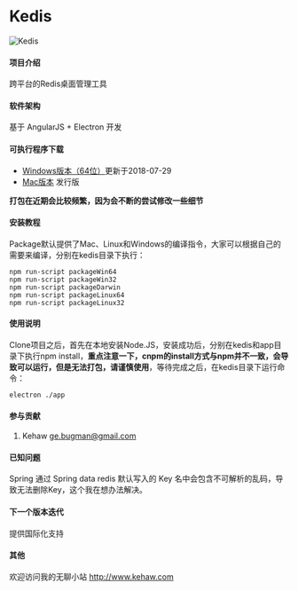 # Kedis

![Kedis](https://images.gitee.com/uploads/images/2018/0730/162630_d407f030_115307.png "屏幕快照 2018-07-30 下午4.22.32.png")

#### 项目介绍
跨平台的Redis桌面管理工具

#### 软件架构
基于 AngularJS + Electron 开发

#### 可执行程序下载
- [Windows版本（64位）](https://pan.baidu.com/s/167L82TaRKsOtHAzjaSA6iQ)更新于2018-07-29
- [Mac版本](https://gitee.com/hbase_admin/Kedis/releases) 发行版

**打包在近期会比较频繁，因为会不断的尝试修改一些细节**

#### 安装教程

Package默认提供了Mac、Linux和Windows的编译指令，大家可以根据自己的需要来编译，分别在kedis目录下执行：  
```
npm run-script packageWin64
npm run-script packageWin32
npm run-script packageDarwin
npm run-script packageLinux64
npm run-script packageLinux32
```

#### 使用说明

Clone项目之后，首先在本地安装Node.JS，安装成功后，分别在kedis和app目录下执行npm install，**重点注意一下，cnpm的install方式与npm并不一致，会导致可以运行，但是无法打包，请谨慎使用**，等待完成之后，在kedis目录下运行命令：  
```
electron ./app
```

#### 参与贡献

1. Kehaw ge.bugman@gmail.com

#### 已知问题

Spring 通过 Spring data redis 默认写入的 Key 名中会包含不可解析的乱码，导致无法删除Key，这个我在想办法解决。

#### 下一个版本迭代

提供国际化支持

#### 其他

欢迎访问我的无聊小站 http://www.kehaw.com